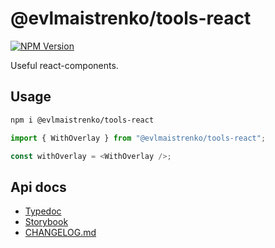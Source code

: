 # @evlmaistrenko/tools-react

[![NPM Version](https://img.shields.io/npm/v/%40evlmaistrenko%2Ftools-react)](https://www.npmjs.com/package/@evlmaistrenko/tools-react)

Useful react-components.

## Usage

```bash
npm i @evlmaistrenko/tools-react
```

```javascript
import { WithOverlay } from "@evlmaistrenko/tools-react";

const withOverlay = <WithOverlay />;
```

## Api docs

- [Typedoc](https://evlmaistrenko.github.io/js-tools/react/typedoc/)
- [Storybook](https://evlmaistrenko.github.io/js-tools/react/storybook/)
- [CHANGELOG.md](./CHANGELOG.md)
